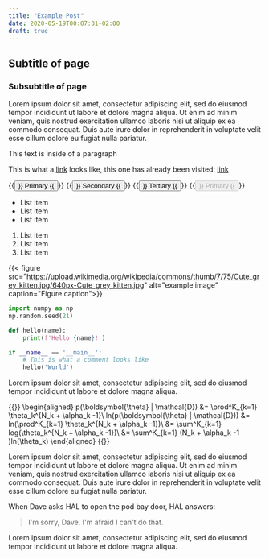 ```yaml
---
title: "Example Post"
date: 2020-05-19T00:07:31+02:00
draft: true
---
```

## Subtitle of page
### Subsubtitle of page

Lorem ipsum dolor sit amet, consectetur adipiscing elit, sed
do eiusmod tempor incididunt ut labore et dolore magna aliqua.
Ut enim ad minim veniam, quis nostrud exercitation ullamco laboris
nisi ut aliquip ex ea commodo consequat. Duis aute irure dolor in
reprehenderit in voluptate velit esse cillum dolore eu fugiat
nulla pariatur.  

This text is inside of a paragraph

This is what a [link](#) looks like, this one has
already been visited: [link](https://google.com)

{{<button>}} Primary {{</button>}}
{{<button type="secondary">}} Secondary {{</button>}}
{{<button type="tertiary">}} Tertiary {{</button>}}
{{<button disabled="True">}} Primary {{</button>}}

* List item
* List item
* List item

1. List item
2. List item
3. List item


{{< figure 
    src="https://upload.wikimedia.org/wikipedia/commons/thumb/7/75/Cute_grey_kitten.jpg/640px-Cute_grey_kitten.jpg"
    alt="example image"
    caption="Figure caption">}}


```python
import numpy as np
np.random.seed(21)

def hello(name):
    print(f'Hello {name}!')

if __name__ == '__main__':
    # This is what a comment looks like
    hello('World')
```

Lorem ipsum dolor sit amet, consectetur adipiscing elit, sed
do eiusmod tempor incididunt ut labore et dolore magna aliqua.

{{<katex>}}
\begin{aligned}
    p(\boldsymbol{\theta} | \mathcal{D}) &= \prod^K_{k=1} \theta_k^{N_k + \alpha_k -1}\\
    ln(p(\boldsymbol{\theta} | \mathcal{D})) &= ln(\prod^K_{k=1} \theta_k^{N_k + \alpha_k -1})\\
    &= \sum^K_{k=1} log(\theta_k^{N_k + \alpha_k -1})\\
    &= \sum^K_{k=1} (N_k + \alpha_k -1 )ln(\theta_k)
\end{aligned}
{{</katex>}}

Lorem ipsum dolor sit amet, consectetur adipiscing elit, sed
do eiusmod tempor incididunt ut labore et dolore magna aliqua.
Ut enim ad minim veniam, quis nostrud exercitation ullamco laboris
nisi ut aliquip ex ea commodo consequat. Duis aute irure dolor in
reprehenderit in voluptate velit esse cillum dolore eu fugiat
nulla pariatur.

When Dave asks HAL to open the pod bay door, HAL answers:
> I'm sorry, Dave. I'm afraid I can't do that.

Lorem ipsum dolor sit amet, consectetur adipiscing elit, sed
do eiusmod tempor incididunt ut labore et dolore magna aliqua.